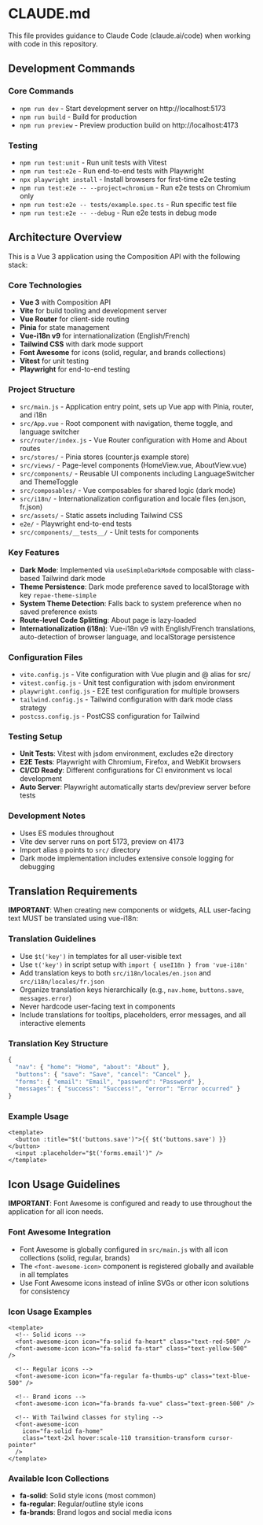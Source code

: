 # CLAUDE.md

This file provides guidance to Claude Code (claude.ai/code) when working with code in this repository.

## Development Commands

### Core Commands
- `npm run dev` - Start development server on http://localhost:5173
- `npm run build` - Build for production
- `npm run preview` - Preview production build on http://localhost:4173

### Testing
- `npm run test:unit` - Run unit tests with Vitest
- `npm run test:e2e` - Run end-to-end tests with Playwright
- `npx playwright install` - Install browsers for first-time e2e testing
- `npm run test:e2e -- --project=chromium` - Run e2e tests on Chromium only
- `npm run test:e2e -- tests/example.spec.ts` - Run specific test file
- `npm run test:e2e -- --debug` - Run e2e tests in debug mode

## Architecture Overview

This is a Vue 3 application using the Composition API with the following stack:

### Core Technologies
- **Vue 3** with Composition API
- **Vite** for build tooling and development server
- **Vue Router** for client-side routing
- **Pinia** for state management
- **Vue-i18n v9** for internationalization (English/French)
- **Tailwind CSS** with dark mode support
- **Font Awesome** for icons (solid, regular, and brands collections)
- **Vitest** for unit testing
- **Playwright** for end-to-end testing

### Project Structure
- `src/main.js` - Application entry point, sets up Vue app with Pinia, router, and i18n
- `src/App.vue` - Root component with navigation, theme toggle, and language switcher
- `src/router/index.js` - Vue Router configuration with Home and About routes
- `src/stores/` - Pinia stores (counter.js example store)
- `src/views/` - Page-level components (HomeView.vue, AboutView.vue)
- `src/components/` - Reusable UI components including LanguageSwitcher and ThemeToggle
- `src/composables/` - Vue composables for shared logic (dark mode)
- `src/i18n/` - Internationalization configuration and locale files (en.json, fr.json)
- `src/assets/` - Static assets including Tailwind CSS
- `e2e/` - Playwright end-to-end tests
- `src/components/__tests__/` - Unit tests for components

### Key Features
- **Dark Mode**: Implemented via `useSimpleDarkMode` composable with class-based Tailwind dark mode
- **Theme Persistence**: Dark mode preference saved to localStorage with key `repae-theme-simple`
- **System Theme Detection**: Falls back to system preference when no saved preference exists
- **Route-level Code Splitting**: About page is lazy-loaded
- **Internationalization (i18n)**: Vue-i18n v9 with English/French translations, auto-detection of browser language, and localStorage persistence

### Configuration Files
- `vite.config.js` - Vite configuration with Vue plugin and @ alias for src/
- `vitest.config.js` - Unit test configuration with jsdom environment
- `playwright.config.js` - E2E test configuration for multiple browsers
- `tailwind.config.js` - Tailwind configuration with dark mode class strategy
- `postcss.config.js` - PostCSS configuration for Tailwind

### Testing Setup
- **Unit Tests**: Vitest with jsdom environment, excludes e2e directory
- **E2E Tests**: Playwright with Chromium, Firefox, and WebKit browsers
- **CI/CD Ready**: Different configurations for CI environment vs local development
- **Auto Server**: Playwright automatically starts dev/preview server before tests

### Development Notes
- Uses ES modules throughout
- Vite dev server runs on port 5173, preview on 4173
- Import alias `@` points to `src/` directory
- Dark mode implementation includes extensive console logging for debugging

## Translation Requirements

**IMPORTANT**: When creating new components or widgets, ALL user-facing text MUST be translated using vue-i18n:

### Translation Guidelines
- Use `$t('key')` in templates for all user-visible text
- Use `t('key')` in script setup with `import { useI18n } from 'vue-i18n'`
- Add translation keys to both `src/i18n/locales/en.json` and `src/i18n/locales/fr.json`
- Organize translation keys hierarchically (e.g., `nav.home`, `buttons.save`, `messages.error`)
- Never hardcode user-facing text in components
- Include translations for tooltips, placeholders, error messages, and all interactive elements

### Translation Key Structure
```javascript
{
  "nav": { "home": "Home", "about": "About" },
  "buttons": { "save": "Save", "cancel": "Cancel" },
  "forms": { "email": "Email", "password": "Password" },
  "messages": { "success": "Success!", "error": "Error occurred" }
}
```

### Example Usage
```vue
<template>
  <button :title="$t('buttons.save')">{{ $t('buttons.save') }}</button>
  <input :placeholder="$t('forms.email')" />
</template>
```

## Icon Usage Guidelines

**IMPORTANT**: Font Awesome is configured and ready to use throughout the application for all icon needs.

### Font Awesome Integration
- Font Awesome is globally configured in `src/main.js` with all icon collections (solid, regular, brands)
- The `<font-awesome-icon>` component is registered globally and available in all templates
- Use Font Awesome icons instead of inline SVGs or other icon solutions for consistency

### Icon Usage Examples
```vue
<template>
  <!-- Solid icons -->
  <font-awesome-icon icon="fa-solid fa-heart" class="text-red-500" />
  <font-awesome-icon icon="fa-solid fa-star" class="text-yellow-500" />
  
  <!-- Regular icons -->
  <font-awesome-icon icon="fa-regular fa-thumbs-up" class="text-blue-500" />
  
  <!-- Brand icons -->
  <font-awesome-icon icon="fa-brands fa-vue" class="text-green-500" />
  
  <!-- With Tailwind classes for styling -->
  <font-awesome-icon 
    icon="fa-solid fa-home" 
    class="text-2xl hover:scale-110 transition-transform cursor-pointer"
  />
</template>
```

### Available Icon Collections
- **fa-solid**: Solid style icons (most common)
- **fa-regular**: Regular/outline style icons
- **fa-brands**: Brand logos and social media icons